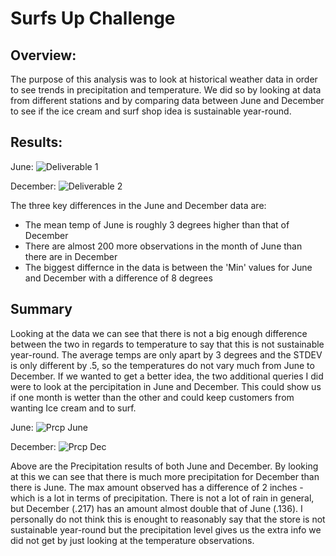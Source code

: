 # Surfs Up Challenge

## Overview:
The purpose of this analysis was to look at historical weather data in order to see trends in precipitation and temperature. We did so by looking at data from different stations and by comparing data between June and December to see if the ice cream and surf shop idea is sustainable year-round.

## Results:

June:
![Deliverable 1](https://user-images.githubusercontent.com/90940985/154865175-1f381854-fadb-48e4-a855-49dabf34841c.jpg)

December:
![Deliverable 2](https://user-images.githubusercontent.com/90940985/154865188-a5b7b649-6971-485f-b65d-b7d05068dad1.jpg)

The three key differences in the June and December data are:
- The mean temp of June is roughly 3 degrees higher than that of December
- There are almost 200 more observations in the month of June than there are in December
- The biggest differnce in the data is between the 'Min' values for June and December with a difference of 8 degrees

## Summary
Looking at the data we can see that there is not a big enough difference between the two in regards to temperature to say that this is not sustainable year-round. The average temps are only apart by 3 degrees and the STDEV is only different by .5, so the temperatures do not vary much from June to December. If we wanted to get a better idea, the two additional queries I did were to look at the percipitation in June and December. This could show us if one month is wetter than the other and could keep customers from wanting Ice cream and to surf.

June:
![Prcp June](https://user-images.githubusercontent.com/90940985/154865423-f730a2bf-4ab0-4ff2-b183-324d4ddb47b6.jpg)

December:
![Prcp Dec](https://user-images.githubusercontent.com/90940985/154865427-f1ec9840-1d0c-439e-8b81-fd3209c1a92e.jpg)

Above are the Precipitation results of both June and December. By looking at this we can see that there is much more precipitation for December than there is June. The max amount observed has a difference of 2 inches - which is a lot in terms of precipitation. There is not a lot of rain in general, but December (.217) has an amount almost double that of June (.136). I personally do not think this is enought to reasonably say that the store is not sustainable year-round but the precipitation level gives us the extra info we did not get by just looking at the temperature observations.
